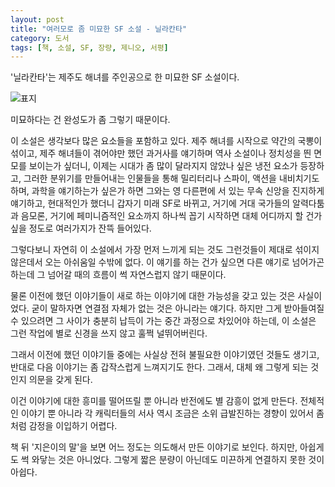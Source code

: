 ```yaml
---
layout: post
title: "여러모로 좀 미묘한 SF 소설 - 닐라칸타"
category: 도서
tags: [책, 소설, SF, 장량, 제니오, 서평]
---
```


'닐라칸타'는
제주도 해녀를 주인공으로 한 미묘한 SF 소설이다.

![표지](https://lh3.googleusercontent.com/2f6DGhEXUPdn9zEKGU1TE5zNnLOAHIEvDQuT0tMeQonTttELnntvSXeLYcGabMNP3Jknr0xBliZiJQ=s480)

미묘하다는 건 완성도가 좀 그렇기 때문이다.

이 소설은 생각보다 많은 요소들을 포함하고 있다.
제주 해녀를 시작으로 약간의 국뽕이 섞이고,
제주 해녀들이 겪어야만 했던 과거사를 얘기하며 역사 소설이나 정치성을 띈 면모를 보이는가 싶더니,
이제는 시대가 좀 많이 달라지지 않았나 싶은 냉전 요소가 등장하고,
그러한 분위기를 만들어내는 인물들을 통해 밀리터리나 스파이, 액션을 내비치기도 하며,
과학을 얘기하는가 싶은가 하면
그와는 영 다른편에 서 있는 무속 신앙을 진지하게 얘기하고,
현대적인가 했더니 갑자기 미래 SF로 바뀌고,
거기에 거대 국가들의 알력다툼과 음모론,
거기에 페미니즘적인 요소까지
하나씩 꼽기 시작하면 대체 어디까지 할 건가 싶을 정도로 여러가지가 잔뜩 들어있다.

그렇다보니 자연히 이 소설에서 가장 먼저 느끼게 되는 것도
그런것들이 제대로 섞이지 않은데서 오는 아쉬움일 수밖에 없다.
이 얘기를 하는 건가 싶으면 다른 얘기로 넘어가곤 하는데
그 넘어갈 때의 흐름이 썩 자연스럽지 않기 때문이다.

물론 이전에 했던 이야기들이 새로 하는 이야기에 대한 가능성을 갖고 있는 것은 사실이었다.
굳이 말하자면 연결점 자체가 없는 것은 아니라는 얘기다.
하지만 그게 받아들여질 수 있으려면 그 사이가 충분히 납득이 가는 중간 과정으로 차있어야 하는데,
이 소설은 그런 작업에 별로 신경을 쓰지 않고 훌쩍 널뛰어버린다.

그래서 이전에 했던 이야기들 중에는 사실상 전혀 불필요한 이야기였던 것들도 생기고,
반대로 다음 이야기는 좀 갑작스럽게 느껴지기도 한다.
그래서, 대체 왜 그렇게 되는 것인지 의문을 갖게 된다.

이건 이야기에 대한 흥미를 떨어뜨릴 뿐 아니라 반전에도 별 감흥이 없게 만든다.
전체적인 이야기 뿐 아니라 각 캐릭터들의 서사 역시 조금은 소위 급발진하는 경향이 있어서
좀처럼 감정을 이입하기 어렵다.

책 뒤 '지은이의 말'을 보면 어느 정도는 의도해서 만든 이야기로 보인다.
하지만, 아쉽게도 썩 와닿는 것은 아니었다.
그렇게 짧은 분량이 아닌데도 미끈하게 연결하지 못한 것이 아쉽다.
